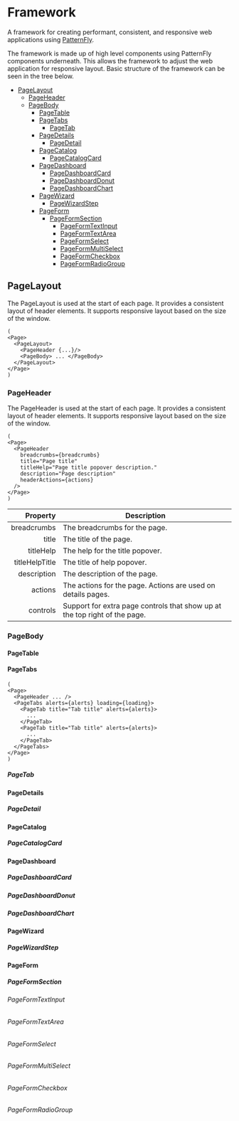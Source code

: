 
# Framework

A framework for creating performant, consistent, and responsive web applications using [PatternFly](https://www.patternfly.org).

The framework is made up of high level components using PatternFly components underneath.
This allows the framework to adjust the web application for responsive layout.
Basic structure of the framework can be seen in the tree below.

- [PageLayout](#pagelayout)
  - [PageHeader](#pageheader)
  - [PageBody](#pagebody)
    - [PageTable](#pagetable)
    - [PageTabs](#pagetabs)
      - [PageTab](#pagetab)
    - [PageDetails](#pagedetails)
      - [PageDetail](#pagedetail)
    - [PageCatalog](#pagecatalog)
      - [PageCatalogCard](#pagecatalogcard)
    - [PageDashboard](#pagedashboard)
      - [PageDashboardCard](#pagedashboardcard)
      - [PageDashboardDonut](#pagedashboarddonut)
      - [PageDashboardChart](#pagedashboardchart)
    - [PageWizard](#pagewizard)
      - [PageWizardStep](#pagewizardstep)
    - [PageForm](#pageform)
      - [PageFormSection](#pageformsection)
        - [PageFormTextInput](#pageformtextinput)
        - [PageFormTextArea](#pageformtextarea)
        - [PageFormSelect](#pageformselect)
        - [PageFormMultiSelect](#pageformmultiselect)
        - [PageFormCheckbox](#pageformcheckbox)
        - [PageFormRadioGroup](#pageformradiogroup)

## PageLayout

The PageLayout is used at the start of each page. It provides a consistent layout of header elements. It supports responsive layout based on the size of the window.

```tsx
(
<Page>
  <PageLayout>
    <PageHeader {...}/>
    <PageBody> ... </PageBody>
  </PageLayout>
</Page>
)
```

### PageHeader

The PageHeader is used at the start of each page. It provides a consistent layout of header elements. It supports responsive layout based on the size of the window.

```tsx
(
<Page>
  <PageHeader 
    breadcrumbs={breadcrumbs}
    title="Page title"
    titleHelp="Page title popover description."
    description="Page description"
    headerActions={actions}
  />
</Page>
)
```

|       Property | Description                                                                |
| -------------: | -------------------------------------------------------------------------- |
|    breadcrumbs | The breadcrumbs for the page.                                              |
|          title | The title of the page.                                                     |
|      titleHelp | The help for the title popover.                                            |
| titleHelpTitle | The title of help popover.                                                 |
|    description | The description of the page.                                               |
|        actions | The actions for the page. Actions are used on details pages.               |
|       controls | Support for extra page controls that show up at the top right of the page. |

### PageBody

#### PageTable

#### PageTabs

```tsx
(
<Page>
  <PageHeader ... />
  <PageTabs alerts={alerts} loading={loading}>
    <PageTab title="Tab title" alerts={alerts}>
      ...
    </PageTab>
    <PageTab title="Tab title" alerts={alerts}>
      ...
    </PageTab>
  </PageTabs>
</Page>
)
```

##### PageTab

#### PageDetails

##### PageDetail

#### PageCatalog

##### PageCatalogCard

#### PageDashboard

##### PageDashboardCard

##### PageDashboardDonut

##### PageDashboardChart

#### PageWizard

##### PageWizardStep

#### PageForm

##### PageFormSection

###### PageFormTextInput

###### PageFormTextArea

###### PageFormSelect

###### PageFormMultiSelect

###### PageFormCheckbox

###### PageFormRadioGroup
